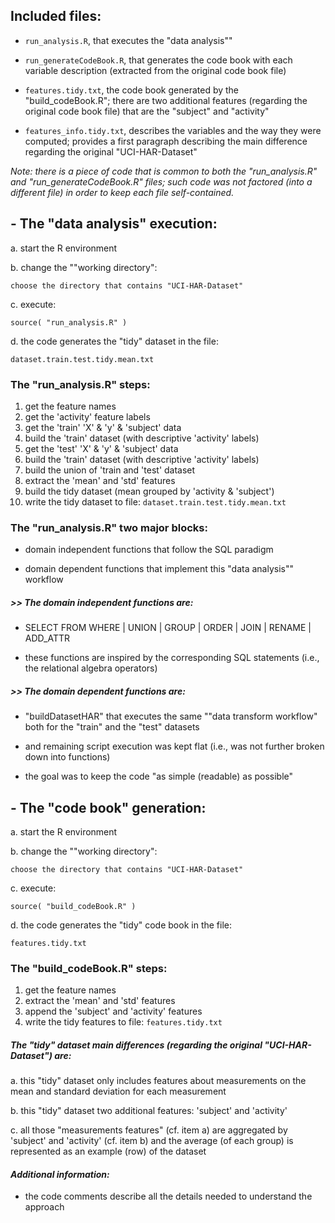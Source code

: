 ## Included files:

- `run_analysis.R`, that executes the "data analysis""

- `run_generateCodeBook.R`, that generates the code book with each variable description (extracted from the original code book file)

- `features.tidy.txt`, the code book generated by the "build_codeBook.R"; there are two additional features (regarding the original code book file) that are the "subject" and "activity"

- `features_info.tidy.txt`, describes the variables and the way they were computed; provides a first paragraph describing the main difference regarding the original "UCI-HAR-Dataset"

*Note: there is a piece of code that is common to both the "run_analysis.R" and "run_generateCodeBook.R" files; such code was not factored (into a different file) in order to keep each file self-contained.*     


## - The "data analysis" execution:

a. start the R environment

b. change the ""working directory":

	choose the directory that contains "UCI-HAR-Dataset"

c. execute:

	source( "run_analysis.R" )

d. the code generates the "tidy" dataset in the file:

    dataset.train.test.tidy.mean.txt
    
      
### The "run_analysis.R" steps:

1. get the feature names
2. get the 'activity' feature labels
3. get the 'train' 'X' & 'y' & 'subject' data
4. build the 'train' dataset (with descriptive 'activity' labels)
5. get the 'test' 'X' & 'y' & 'subject' data
6. build the 'train' dataset (with descriptive 'activity' labels)
7. build the union of 'train and 'test' dataset
8. extract the 'mean' and 'std' features
9. build the tidy dataset (mean grouped by 'activity & 'subject')
10. write the tidy dataset to file:
    `dataset.train.test.tidy.mean.txt`


### The "run_analysis.R" two major blocks:

* domain independent functions that follow the SQL paradigm

* domain dependent functions that implement this "data analysis"" workflow


##### >> The domain independent functions are:
* SELECT FROM WHERE | UNION | GROUP | ORDER | JOIN | RENAME | ADD_ATTR

* these functions are inspired by the corresponding SQL statements (i.e., the relational algebra operators)


##### >> The domain dependent functions are:

* "buildDatasetHAR" that executes the same ""data transform workflow" both for the "train" and the "test" datasets
 
* and remaining script execution was kept flat (i.e., was not further broken down into functions)

* the goal was to keep the code "as simple (readable) as possible"



## - The "code book" generation:

a. start the R environment

b. change the ""working directory":

	choose the directory that contains "UCI-HAR-Dataset"

c. execute:

	source( "build_codeBook.R" )

d. the code generates the "tidy" code book in the file:

    features.tidy.txt


### The "build_codeBook.R" steps:

1. get the feature names
2. extract the 'mean' and 'std' features
3. append the 'subject' and 'activity' features
4. write the tidy features to file:
    `features.tidy.txt`


##### The "tidy" dataset main differences (regarding the original "UCI-HAR-Dataset") are:

a. this "tidy" dataset only includes features about measurements on the mean and standard deviation for each measurement

b. this "tidy" dataset two additional features: 'subject' and 'activity'

c. all those "measurements features" (cf. item a) are aggregated by 'subject' and 'activity' (cf. item b) and the average (of each group) is represented as an example (row) of the dataset


#### *Additional information:*
* the code comments describe all the details needed to understand the approach
